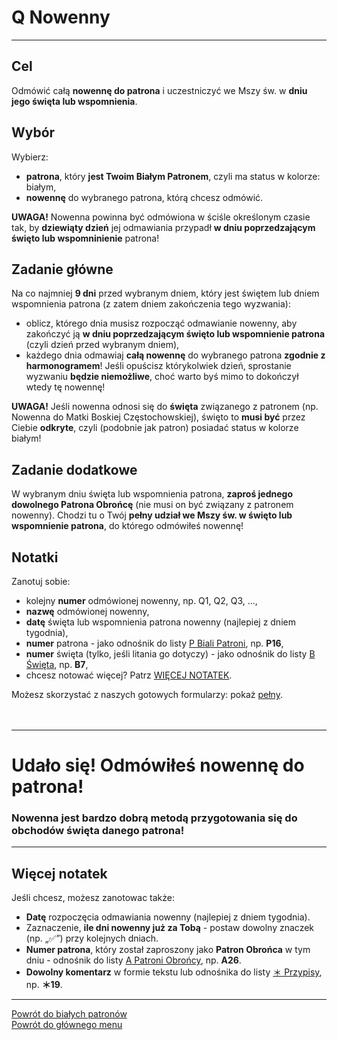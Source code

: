 # <span class="status status-list"><span class="status status-list">Q</span> Nowenny</span>
---
## Cel
Odmówić całą **nowennę do patrona** i uczestniczyć we Mszy św. w **dniu jego święta lub wspomnienia**.
## Wybór
Wybierz:
- **patrona**, który **jest Twoim Białym Patronem**, czyli ma status w kolorze: <span class="status status-white">białym</span>,
- **nowennę** do wybranego patrona, którą chcesz odmówić.

**UWAGA!** Nowenna powinna być odmówiona w ściśle określonym czasie tak, by **dziewiąty dzień** jej odmawiania przypadł **w dniu poprzedzającym święto lub wspomninienie** patrona!
## Zadanie główne
Na co najmniej **9 dni** przed <span class="selected-day-info">wybranym dniem</span>, który jest świętem lub dniem wspomnienia patrona (z zatem dniem zakończenia tego wyzwania):
- oblicz, którego dnia musisz rozpocząć odmawianie nowenny, aby zakończyć ją **w dniu poprzedzającym święto lub wspomnienie patrona** (czyli dzień przed <span class="selected-day-info">wybranym dniem</span>),
- każdego dnia odmawiaj **całą nowennę** do wybranego patrona **zgodnie z harmonogramem**! Jeśli opuścisz którykolwiek dzień, sprostanie wyzwaniu **będzie niemożliwe**, choć warto byś mimo to dokończył wtedy tę nowennę!

**UWAGA!** Jeśli nowenna odnosi się do **święta** związanego z patronem (np. Nowenna do Matki Boskiej Częstochowskiej), święto to **musi być** przez Ciebie **odkryte**, czyli (podobnie jak patron) posiadać status w kolorze <span class="status status-white">białym</span>!
## Zadanie dodatkowe
W <span class="selected-day-info">wybranym dniu</span> święta lub wspomnienia patrona, **zaproś jednego dowolnego Patrona Obrońcę** (nie musi on być związany z patronem nowenny). Chodzi tu o Twój **pełny udział we Mszy św. w święto lub wspomnienie patrona**, do którego odmówiłeś nowennę!
## Notatki
Zanotuj sobie:
- kolejny **numer** odmówionej nowenny, np. Q1, Q2, Q3, ...,
- **nazwę** odmówionej nowenny,
- **datę** święta lub wspomnienia patrona nowenny (najlepiej z dniem tygodnia),
- **numer** patrona - jako odnośnik do listy [<span class="status status-list"><span class="status status-white">P</span> Biali Patroni</span>](biali_patroni.md), np. **P16**,
- **numer** święta (tylko, jeśli litania go dotyczy) - jako odnośnik do listy [<span class="status status-list"><span class="status status-white">B</span> Święta</span>](swieta.md), np. **B7**,
- chcesz notować więcej? Patrz [WIĘCEJ NOTATEK](#nowenny-wiecej-notatek).

Możesz skorzystać z naszych gotowych formularzy: pokaż [pełny](../../pl/pdf/lista_v1_q_nowenny.pdf).
<br />
<br />
<br />

---
# Udało się! Odmówiłeś nowennę do patrona!
### Nowenna jest bardzo dobrą metodą przygotowania się do obchodów święta danego patrona!
---

## <span id="nowenny-wiecej-notatek">Więcej notatek</span>
Jeśli chcesz, możesz zanotowac także:
- **Datę** rozpoczęcia odmawiania nowenny (najlepiej z dniem tygodnia).
- Zaznaczenie, **ile dni nowenny już za Tobą** - postaw dowolny znaczek (np. „✅”) przy kolejnych dniach.
- **Numer patrona**, który został zaproszony jako **Patron Obrońca** w tym dniu - odnośnik do listy [<span class="status status-list"><span class="status status-blue">A</span> Patroni Obrońcy</span>](patroni_obroncy.md), np. **A26**.
- **Dowolny komentarz** w formie tekstu lub odnośnika do listy [<span class="status status-list"><span class="status status-list">＊</span> Przypisy</span>](przypisy.md), np. **＊19**.

---
[Powrót do białych patronów](biali_patroni.md)  
[Powrót do głównego menu](index.md)
